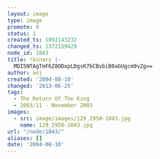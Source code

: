 ```yaml
---
layout: image
type: image
promote: 0
status: 1
created_ts: 1092143232
changed_ts: 1372159429
node_id: 1043
title: !binary |-
  MDI5NTAgTmF6Z8ODxpLDgsK7bCBvbiB0aGUgcm9vZg==
author: anj
created: '2004-08-10'
changed: '2013-06-25'
tags:
  - The Return Of The King
  - 2003/11 - November 2003
images:
  - src: image/images/129_2950-1043.jpg
    name: 129_2950-1043.jpg
url: "/node/1043/"
aliases: []
date: '2004-08-10'
---
```


